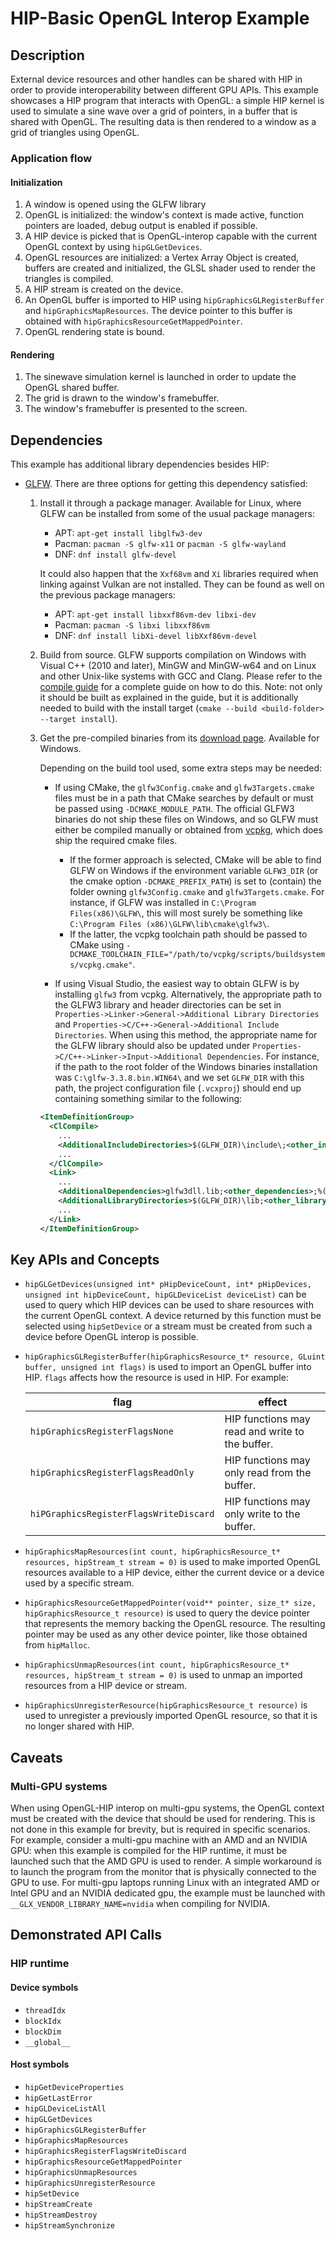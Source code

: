 # HIP-Basic OpenGL Interop Example

## Description

External device resources and other handles can be shared with HIP in order to provide interoperability between different GPU APIs. This example showcases a HIP program that interacts with OpenGL: a simple HIP kernel is used to simulate a sine wave over a grid of pointers, in a buffer that is shared with OpenGL. The resulting data is then rendered to a window as a grid of triangles using OpenGL.

### Application flow

#### Initialization

1. A window is opened using the GLFW library
2. OpenGL is initialized: the window's context is made active, function pointers are loaded, debug output is enabled if possible.
3. A HIP device is picked that is OpenGL-interop capable with the current OpenGL context by using `hipGLGetDevices`.
4. OpenGL resources are initialized: a Vertex Array Object is created, buffers are created and initialized, the GLSL shader used to render the triangles is compiled.
5. A HIP stream is created on the device.
6. An OpenGL buffer is imported to HIP using `hipGraphicsGLRegisterBuffer` and `hipGraphicsMapResources`. The device pointer to this buffer is obtained with `hipGraphicsResourceGetMappedPointer`.
7. OpenGL rendering state is bound.

#### Rendering

1. The sinewave simulation kernel is launched in order to update the OpenGL shared buffer.
2. The grid is drawn to the window's framebuffer.
3. The window's framebuffer is presented to the screen.

## Dependencies

This example has additional library dependencies besides HIP:

- [GLFW](https://glfw.org). There are three options for getting this dependency satisfied:
    1. Install it through a package manager. Available for Linux, where GLFW can be installed from some of the usual package managers:

        - APT: `apt-get install libglfw3-dev`
        - Pacman: `pacman -S glfw-x11` or `pacman -S glfw-wayland`
        - DNF: `dnf install glfw-devel`

        It could also happen that the `Xxf68vm` and `Xi` libraries required when linking against Vulkan are not installed. They can be found as well on the previous package managers:
        - APT: `apt-get install libxxf86vm-dev libxi-dev`
        - Pacman: `pacman -S libxi libxxf86vm`
        - DNF: `dnf install libXi-devel libXxf86vm-devel`

    2. Build from source. GLFW supports compilation on Windows with Visual C++ (2010 and later), MinGW and MinGW-w64 and on Linux and other Unix-like systems with GCC and Clang. Please refer to the [compile guide](https://www.glfw.org/docs/latest/compile.html) for a complete guide on how to do this. Note: not only it should be built as explained in the guide, but it is additionally needed to build with the install target (`cmake --build <build-folder> --target install`).

    3. Get the pre-compiled binaries from its [download page](https://www.glfw.org/download). Available for Windows.

        Depending on the build tool used, some extra steps may be needed:

        - If using CMake, the `glfw3Config.cmake` and `glfw3Targets.cmake` files must be in a path that CMake searches by default or must be passed using `-DCMAKE_MODULE_PATH`. The official GLFW3 binaries do not ship these files on Windows, and so GLFW must either be compiled manually or obtained from [vcpkg](https://vcpkg.io/), which does ship the required cmake files.

          - If the former approach is selected, CMake will be able to find GLFW on Windows if the environment variable `GLFW3_DIR` (or the cmake option `-DCMAKE_PREFIX_PATH`) is set to (contain) the folder owning `glfw3Config.cmake` and `glfw3Targets.cmake`. For instance, if GLFW was installed in `C:\Program Files(x86)\GLFW\`, this will most surely be something like `C:\Program Files (x86)\GLFW\lib\cmake\glfw3\`.
          - If the latter, the vcpkg toolchain path should be passed to CMake using `-DCMAKE_TOOLCHAIN_FILE="/path/to/vcpkg/scripts/buildsystems/vcpkg.cmake"`.

        - If using Visual Studio, the easiest way to obtain GLFW is by installing `glfw3` from vcpkg. Alternatively, the appropriate path to the GLFW3 library and header directories can be set in `Properties->Linker->General->Additional Library Directories` and `Properties->C/C++->General->Additional Include Directories`. When using this method, the appropriate name for the GLFW library should also be updated under `Properties->C/C++->Linker->Input->Additional Dependencies`. For instance, if the path to the root folder of the Windows binaries installation was `C:\glfw-3.3.8.bin.WIN64\` and we set `GLFW_DIR` with this path, the project configuration file (`.vcxproj`) should end up containing something similar to the following:

        ```xml
        <ItemDefinitionGroup>
          <ClCompile>
            ...
            <AdditionalIncludeDirectories>$(GLFW_DIR)\include\;<other_include_directories>;%(AdditionalIncludeDirectories)</AdditionalIncludeDirectories>
            ...
          </ClCompile>
          <Link>
            ...
            <AdditionalDependencies>glfw3dll.lib;<other_dependencies>;%(AdditionalDependencies)</AdditionalDependencies>
            <AdditionalLibraryDirectories>$(GLFW_DIR)\lib;<other_library_directories><AdditionalLibraryDirectories>
            ...
          </Link>
        </ItemDefinitionGroup>
        ```

## Key APIs and Concepts

- `hipGLGetDevices(unsigned int* pHipDeviceCount, int* pHipDevices, unsigned int hipDeviceCount, hipGLDeviceList deviceList)` can be used to query which HIP devices can be used to share resources with the current OpenGL context. A device returned by this function must be selected using `hipSetDevice` or a stream must be created from such a device before OpenGL interop is possible.

- `hipGraphicsGLRegisterBuffer(hipGraphicsResource_t* resource, GLuint buffer, unsigned int flags)` is used to import an OpenGL buffer into HIP. `flags` affects how the resource is used in HIP. For example:

  | flag                                   | effect                                          |
  | -------------------------------------- | ----------------------------------------------- |
  | `hipGraphicsRegisterFlagsNone`         | HIP functions may read and write to the buffer. |
  | `hipGraphicsRegisterFlagsReadOnly`     | HIP functions may only read from the buffer.    |
  | `hiPGraphicsRegisterFlagsWriteDiscard` | HIP functions may only write to the buffer.     |

- `hipGraphicsMapResources(int count, hipGraphicsResource_t* resources, hipStream_t stream = 0)` is used to make imported OpenGL resources available to a HIP device, either the current device or a device used by a specific stream.

- `hipGraphicsResourceGetMappedPointer(void** pointer, size_t* size, hipGraphicsResource_t resource)` is used to query the device pointer that represents the memory backing the OpenGL resource. The resulting pointer may be used as any other device pointer, like those obtained from `hipMalloc`.

- `hipGraphicsUnmapResources(int count, hipGraphicsResource_t* resources, hipStream_t stream = 0)` is used to unmap an imported resources from a HIP device or stream.

- `hipGraphicsUnregisterResource(hipGraphicsResource_t resource)` is used to unregister a previously imported OpenGL resource, so that it is no longer shared with HIP.

## Caveats

### Multi-GPU systems

When using OpenGL-HIP interop on multi-gpu systems, the OpenGL context must be created with the device that should be used for rendering. This is not done in this example for brevity, but is required in specific scenarios. For example, consider a multi-gpu machine with an AMD and an NVIDIA GPU: when this example is compiled for the HIP runtime, it must be launched such that the AMD GPU is used to render. A simple workaround is to launch the program from the monitor that is physically connected to the GPU to use. For multi-gpu laptops running Linux with an integrated AMD or Intel GPU and an NVIDIA dedicated gpu, the example must be launched with `__GLX_VENDOR_LIBRARY_NAME=nvidia` when compiling for NVIDIA.

## Demonstrated API Calls

### HIP runtime

#### Device symbols

- `threadIdx`
- `blockIdx`
- `blockDim`
- `__global__`

#### Host symbols

- `hipGetDeviceProperties`
- `hipGetLastError`
- `hipGLDeviceListAll`
- `hipGLGetDevices`
- `hipGraphicsGLRegisterBuffer`
- `hipGraphicsMapResources`
- `hipGraphicsRegisterFlagsWriteDiscard`
- `hipGraphicsResourceGetMappedPointer`
- `hipGraphicsUnmapResources`
- `hipGraphicsUnregisterResource`
- `hipSetDevice`
- `hipStreamCreate`
- `hipStreamDestroy`
- `hipStreamSynchronize`
